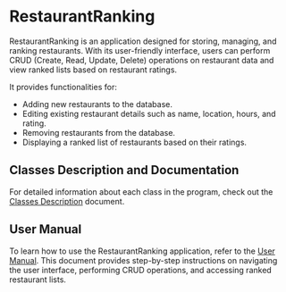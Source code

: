 # RestaurantRanking

RestaurantRanking is an application designed for storing, managing, and ranking restaurants. With its user-friendly interface, users can perform CRUD (Create, Read, Update, Delete) operations on restaurant data and view ranked lists based on restaurant ratings.

It provides functionalities for:

- Adding new restaurants to the database.
- Editing existing restaurant details such as name, location, hours, and rating.
- Removing restaurants from the database.
- Displaying a ranked list of restaurants based on their ratings.

## Classes Description and Documentation

For detailed information about each class in the program, check out the [Classes Description](/docs/ClassesDescription.md) document.

## User Manual

To learn how to use the RestaurantRanking application, refer to the [User Manual](/docs/UserManual.md). This document provides step-by-step instructions on navigating the user interface, performing CRUD operations, and accessing ranked restaurant lists.
